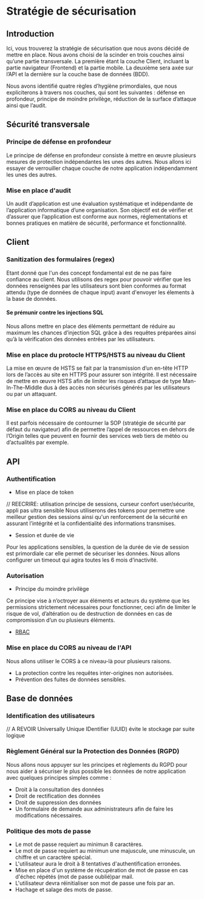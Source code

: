 # Stratégie de sécurisation

## Introduction 

Ici, vous trouverez la stratégie de sécurisation que nous avons décidé de mettre en place. Nous avons choisi de la scinder en trois couches ainsi qu’une partie transversale. La première étant la couche Client, incluant la partie navigateur (Frontend) et la partie mobile. La deuxième sera axée sur l’API et la dernière sur la couche base de données (BDD).

Nous avons identifié quatre règles d’hygiène primordiales, que nous expliciterons à travers nos couches, qui sont les suivantes : défense en profondeur, principe de moindre privilège, réduction de la surface d’attaque ainsi que l’audit.

## Sécurité transversale 


### Principe de défense en profondeur

Le principe de défense en profondeur consiste à mettre en œuvre plusieurs mesures de protection indépendantes les unes des autres. Nous allons ici essayer de verrouiller chaque couche de notre application indépendamment les unes des autres.

### Mise en place d'audit

Un audit d’application est une évaluation systématique et indépendante de l’application informatique d’une organisation. Son objectif est de vérifier et d’assurer que l’application est conforme aux normes, réglementations et bonnes pratiques en matière de sécurité, performance et fonctionnalité.

## Client 


### Sanitization des formulaires (regex)

Etant donné que l'un des concept fondamental est de ne pas faire confiance au client. Nous utilisons des regex pour pouvoir vérifier que les données renseignées par les utilisateurs sont bien conformes au format attendu (type de données de chaque input) avant d'envoyer les élements à la base de données.

#### Se prémunir contre les injections SQL 

Nous allons mettre en place des éléments permettant de réduire au maximum les chances d’injection SQL grâce à des requêtes préparées ainsi qu’à la vérification des données entrées par les utilisateurs.


### Mise en place du protocle HTTPS/HSTS au niveau du Client

La mise en œuvre de HSTS se fait par la transmission d’un en-tête HTTP lors de l’accès au site en HTTPS pour assurer son intégrité. Il est nécessaire de mettre en œuvre HSTS afin de limiter les risques d’attaque de type Man-In-The-Middle dus à des accès non sécurisés générés par les utilisateurs ou par un attaquant.

### Mise en place du CORS au niveau du Client

Il est parfois nécessaire de contourner la SOP (stratégie de sécurité par défaut du navigateur) afin de permettre l’appel de ressources en dehors de l’Origin telles que peuvent en fournir des services web tiers de météo ou d’actualités par exemple.

## API

### Authentification

- Mise en place de token

// REECRIRE: utilisation principe de sessions, curseur confort user/sécurite, appli pas ultra sensible
Nous utiliserons des tokens pour permettre une meilleur gestion des sessions ainsi qu'un renforcement de la sécurité en assurant l’intégrité et la confidentialité des informations transmises.

- Session et durée de vie

Pour les applications sensibles, la question de la durée de vie de session est primordiale car elle permet de sécuriser les données. Nous allons configurer un timeout qui agira toutes les 6 mois d’inactivité.

### Autorisation 

- Principe du moindre privilège

Ce principe vise à n’octroyer aux éléments et acteurs du système que les permissions strictement nécessaires pour fonctionner, ceci afin de limiter le risque de vol, d’altération ou de destruction de données en cas de compromission d’un ou plusieurs éléments.

- [RBAC](./rbac.md)

### Mise en place du CORS au niveau de l'API

Nous allons utiliser le CORS à ce niveau-là pour plusieurs raisons.
- La protection contre les requêtes inter-origines non autorisées.
- Prévention des fuites de données sensibles.

## Base de données


### Identification des utilisateurs

// A REVOIR 
Universally Unique IDentifier (UUID) évite le stockage par suite logique 

### Règlement Général sur la Protection des Données (RGPD)

Nous allons nous appuyer sur les principes et règlements du RGPD pour nous aider à sécuriser le plus possible les données de notre application avec quelques principes simples comme :

- Droit à la consultation des données
- Droit de rectification des données
- Droit de suppression des données
- Un formulaire de demande aux administrateurs afin de faire les modifications nécessaires.

### Politique des mots de passe

- Le mot de passe requiert au minimun 8 caractères.
- Le mot de passe requiert au minimun une majuscule, une minuscule, un chiffre et un caractère spécial.
- L'utilisateur aura le droit à 8 tentatives d'authentification erronées.
- Mise en place d'un système de récupération de mot de passe en cas d'échec répétés (mot de passe oublié)par mail.
- L'utilisateur devra réinitialiser son mot de passe une fois par an.
- Hachage et salage des mots de passe.  




